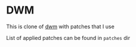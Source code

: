 # DWM 

This is clone of [dwm](https://dwm.suckless.org/) with patches that I use

List of applied patches can be found in `patches` dir
